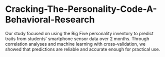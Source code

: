 # Cracking-The-Personality-Code-A-Behavioral-Research
 Our study focused on using the Big Five personality inventory to predict traits from students' smartphone sensor data over 2 months. Through correlation analyses and machine learning with cross-validation, we showed that predictions are reliable and accurate enough for practical use.
